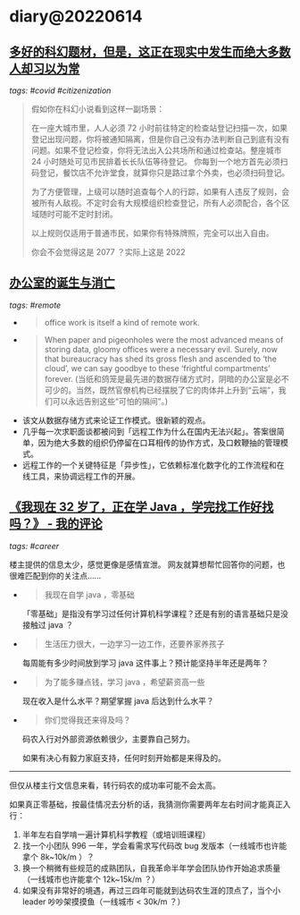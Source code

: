 # diary@20220614

## [多好的科幻题材，但是，这正在现实中发生而绝大多数人却习以为常](https://www.v2ex.com/t/859404#r_11765884)
_tags: #covid #citizenization_

> 假如你在科幻小说看到这样一副场景：
>
> 在一座大城市里，人人必须 72 小时前往特定的检查站登记扫描一次，如果登记出现问题，你将被通知隔离，但是你自己没有办法判断自己到底有没有问题。如果不登记检查，你将无法出入公共场所和通过检查站。整座城市 24 小时随处可见市民排着长长队伍等待登记。
你每到一个地方首先必须扫码登记，餐饮店不允许堂食，就算你只是路过拿个外卖，也必须扫码登记。
>
> 为了方便管理，上级可以随时追查每个人的行踪，如果有人违反了规则，会被所有人敌视。不定时会有大规模组织检查登记，所有人必须配合，各个区域随时可能不定时封闭。
>
> 以上规则仅适用于普通市民，如果你有特殊牌照，完全可以出入自由。
>
> 你会不会觉得这是 2077 ？实际上这是 2022

## [办公室的诞生与消亡](https://www.historytoday.com/archive/history-matters/birth-and-death-office)
_tags: #remote_

- > office work is itself a kind of remote work.
- > When paper and pigeonholes were the most advanced means of storing data, gloomy offices were a necessary evil. Surely, now that bureaucracy has shed its gross flesh and ascended to ‘the cloud’, we can say goodbye to these ‘frightful compartments’ forever.  (当纸和鸽笼是最先进的数据存储方式时，阴暗的办公室是必不可少的。当然，既然官僚机构已经摆脱了它的肉体并上升到“云端”，我们可以永远告别这些“可怕的隔间”。)
- 该文从数据存储方式来论证工作模式。很新颖的观点。
- 几乎每一次求职面谈都被问到「远程工作为什么在国内无法兴起」。答案很简单，因为绝大多数的组织仍停留在口耳相传的协作方式，及口敕鞭抽的管理模式。
- 远程工作的一个关键特征是「异步性」，它依赖标准化数字化的工作流程和在线工具，来协调远程工作的开展。

## [《我现在 32 岁了，正在学 Java ，学完找工作好找吗？》 - 我的评论](https://www.v2ex.com/t/859436#reply63)
_tags: #career_

楼主提供的信息太少，感觉更像是感情宣泄。
网友就算想帮忙回答你的问题，也很难匹配到你的关注点……

- > 我现在自学 java ，零基础

  「零基础」是指没有学习过任何计算机科学课程？还是有别的语言基础只是没接触过 java ？

- > 生活压力很大，一边学习一边工作，还要养家养孩子

  每周能有多少时间放到学习 java 这件事上？预计能坚持半年还是两年？

- > 为了能多赚点钱，学习 java ，希望薪资高一些

  现在收入是什么水平？期望掌握 java 后达到什么水平？

- > 你们觉得我还来得及吗？

  码农入行对外部资源依赖很少，主要靠自己努力。

  如果有决心有毅力家庭支持，任何时刻开始都是来得及的。
---
但仅从楼主行文信息来看，转行码农的成功率可能不会太高。

如果真正零基础，按最佳情况去分析的话，我猜测你需要两年左右时间才能真正入行：

1. 半年左右自学啃一遍计算机科学教程（或培训班课程）
2. 找一个小团队 996 一年，学会看需求写代码改 bug 发版本（一线城市也许能拿个 8k~10k/m ）？
3. 换一个稍微有些规范的成熟团队，自我革命半年学会团队协作开始追求质量（一线城市也许能拿个 12k~15k/m ？）
4. 如果没有非常好的境遇，再过三四年可能就到达码农生涯的顶点了，当个小 leader 吵吵架摸摸鱼（一线城市 < 30k/m ？）
